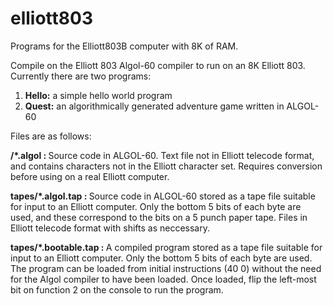 # elliott803
Programs for the Elliott803B computer with 8K of RAM.

Compile on the Elliott 803 Algol-60 compiler to run on an 8K Elliott 803. Currently there are two programs:

1. <b>Hello:</b> a simple hello world program
2. <b>Quest:</b> an algorithmically generated adventure game written in ALGOL-60

Files are as follows:

<b>/*.algol : </b>Source code in ALGOL-60. Text file not in Elliott telecode format, and contains characters not in the Elliott character set. Requires conversion before using on a real Elliott computer.

<b>tapes/*.algol.tap : </b>Source code in ALGOL-60 stored as a tape file suitable for input to an Elliott computer. Only the bottom 5 bits of each byte are used, and these correspond to the bits on a 5 punch paper tape. Files in Elliott telecode format with shifts as neccessary.

<b>tapes/*.bootable.tap : </b>A compiled program stored as a tape file suitable for input to an Elliott computer. Only the bottom 5 bits of each byte are used. The program can be loaded from initial instructions (40 0) without the need for the Algol compiler to have been loaded. Once loaded, flip the left-most bit on function 2 on the console to run the program.


